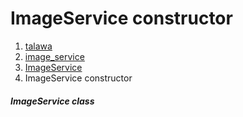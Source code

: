 
<div>

# ImageService constructor

</div>










1.  [talawa](../../index.md)
2.  [image_service](../../services_image_service/)
3.  [ImageService](../../services_image_service/ImageService-class.md)
4.  ImageService constructor

##### ImageService class







